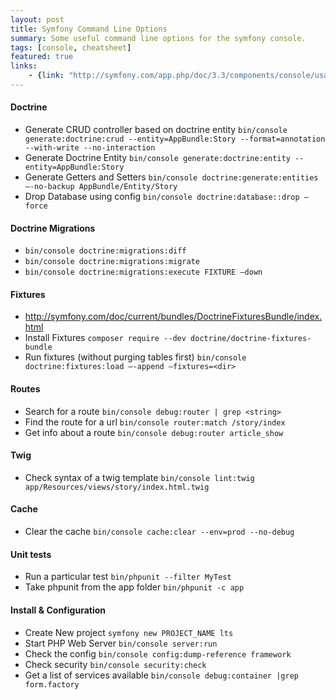 ```yaml
---
layout: post
title: Symfony Command Line Options
summary: Some useful command line options for the symfony console.
tags: [console, cheatsheet]
featured: true
links:
    - {link: "http://symfony.com/app.php/doc/3.3/components/console/usage.html", label: "Console commands, shortcuts and built-in commands"}
---
```


#### Doctrine 
- Generate CRUD controller based on doctrine entity `bin/console generate:doctrine:crud --entity=AppBundle:Story --format=annotation --with-write --no-interaction`
- Generate Doctrine Entity `bin/console generate:doctrine:entity --entity=AppBundle:Story`  
- Generate Getters and Setters `bin/console doctrine:generate:entities —-no-backup AppBundle/Entity/Story`
- Drop Database using config `bin/console doctrine:database::drop —force`

#### Doctrine Migrations 
- `bin/console doctrine:migrations:diff`
- `bin/console doctrine:migrations:migrate`
- `bin/console doctrine:migrations:execute FIXTURE —down`

#### Fixtures 

- http://symfony.com/doc/current/bundles/DoctrineFixturesBundle/index.html
- Install Fixtures `composer require --dev doctrine/doctrine-fixtures-bundle`
- Run fixtures (without purging tables first)  `bin/console doctrine:fixtures:load —-append —fixtures=<dir>`

#### Routes
- Search for a route `bin/console debug:router | grep <string>`
- Find the route for a url `bin/console router:match /story/index`
- Get info about a route `bin/console debug:router article_show`

#### Twig
- Check syntax of a twig template `bin/console lint:twig app/Resources/views/story/index.html.twig`

#### Cache
- Clear the cache `bin/console cache:clear --env=prod --no-debug`

#### Unit tests
- Run a particular test `bin/phpunit --filter MyTest`
- Take phpunit from the app folder `bin/phpunit -c app`

#### Install & Configuration
- Create New project `symfony new PROJECT_NAME lts`
- Start PHP Web Server `bin/console server:run`
- Check the config `bin/console config:dump-reference framework`
- Check security `bin/console security:check`
- Get a list of services available `bin/console debug:container |grep form.factory`